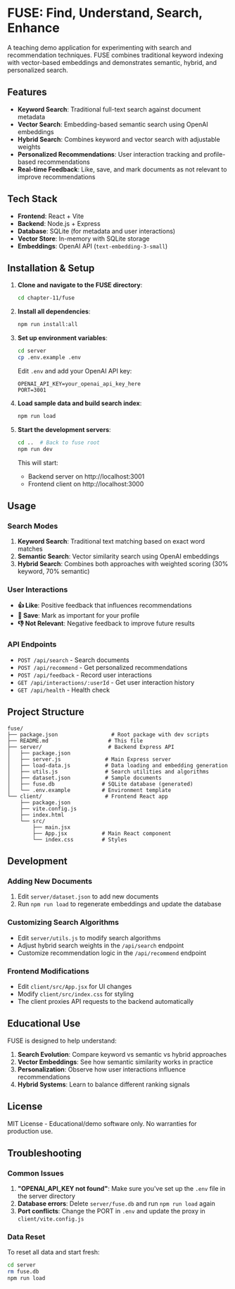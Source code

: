 # FUSE: Find, Understand, Search, Enhance

A teaching demo application for experimenting with search and recommendation techniques. FUSE combines traditional keyword indexing with vector-based embeddings and demonstrates semantic, hybrid, and personalized search.

## Features

- **Keyword Search**: Traditional full-text search against document metadata
- **Vector Search**: Embedding-based semantic search using OpenAI embeddings
- **Hybrid Search**: Combines keyword and vector search with adjustable weights
- **Personalized Recommendations**: User interaction tracking and profile-based recommendations
- **Real-time Feedback**: Like, save, and mark documents as not relevant to improve recommendations

## Tech Stack

- **Frontend**: React + Vite
- **Backend**: Node.js + Express
- **Database**: SQLite (for metadata and user interactions)
- **Vector Store**: In-memory with SQLite storage
- **Embeddings**: OpenAI API (`text-embedding-3-small`)

## Installation & Setup

1. **Clone and navigate to the FUSE directory**:

   ```bash
   cd chapter-11/fuse
   ```

2. **Install all dependencies**:

   ```bash
   npm run install:all
   ```

3. **Set up environment variables**:

   ```bash
   cd server
   cp .env.example .env
   ```

   Edit `.env` and add your OpenAI API key:

   ```
   OPENAI_API_KEY=your_openai_api_key_here
   PORT=3001
   ```

4. **Load sample data and build search index**:

   ```bash
   npm run load
   ```

5. **Start the development servers**:

   ```bash
   cd ..  # Back to fuse root
   npm run dev
   ```

   This will start:

   - Backend server on http://localhost:3001
   - Frontend client on http://localhost:3000

## Usage

### Search Modes

1. **Keyword Search**: Traditional text matching based on exact word matches
2. **Semantic Search**: Vector similarity search using OpenAI embeddings
3. **Hybrid Search**: Combines both approaches with weighted scoring (30% keyword, 70% semantic)

### User Interactions

- **👍 Like**: Positive feedback that influences recommendations
- **📎 Save**: Mark as important for your profile
- **👎 Not Relevant**: Negative feedback to improve future results

### API Endpoints

- `POST /api/search` - Search documents
- `POST /api/recommend` - Get personalized recommendations
- `POST /api/feedback` - Record user interactions
- `GET /api/interactions/:userId` - Get user interaction history
- `GET /api/health` - Health check

## Project Structure

```
fuse/
├── package.json                 # Root package with dev scripts
├── README.md                   # This file
├── server/                     # Backend Express API
│   ├── package.json
│   ├── server.js              # Main Express server
│   ├── load-data.js           # Data loading and embedding generation
│   ├── utils.js               # Search utilities and algorithms
│   ├── dataset.json           # Sample documents
│   ├── fuse.db               # SQLite database (generated)
│   └── .env.example          # Environment template
└── client/                    # Frontend React app
    ├── package.json
    ├── vite.config.js
    ├── index.html
    └── src/
        ├── main.jsx
        ├── App.jsx           # Main React component
        └── index.css         # Styles
```

## Development

### Adding New Documents

1. Edit `server/dataset.json` to add new documents
2. Run `npm run load` to regenerate embeddings and update the database

### Customizing Search Algorithms

- Edit `server/utils.js` to modify search algorithms
- Adjust hybrid search weights in the `/api/search` endpoint
- Customize recommendation logic in the `/api/recommend` endpoint

### Frontend Modifications

- Edit `client/src/App.jsx` for UI changes
- Modify `client/src/index.css` for styling
- The client proxies API requests to the backend automatically

## Educational Use

FUSE is designed to help understand:

1. **Search Evolution**: Compare keyword vs semantic vs hybrid approaches
2. **Vector Embeddings**: See how semantic similarity works in practice
3. **Personalization**: Observe how user interactions influence recommendations
4. **Hybrid Systems**: Learn to balance different ranking signals

## License

MIT License - Educational/demo software only. No warranties for production use.

## Troubleshooting

### Common Issues

1. **"OPENAI_API_KEY not found"**: Make sure you've set up the `.env` file in the server directory
2. **Database errors**: Delete `server/fuse.db` and run `npm run load` again
3. **Port conflicts**: Change the PORT in `.env` and update the proxy in `client/vite.config.js`

### Data Reset

To reset all data and start fresh:

```bash
cd server
rm fuse.db
npm run load
```
